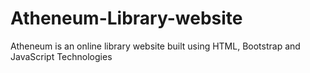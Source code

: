 # Atheneum-Library-website
 Atheneum is an online library website built using HTML, Bootstrap and JavaScript Technologies
